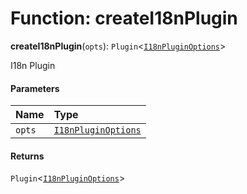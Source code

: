 # Function: createI18nPlugin

**createI18nPlugin**(`opts`): `Plugin`<[`I18nPluginOptions`](/auto-docs/i18n-plugin/interfaces/I18nPluginOptions.md)>

I18n Plugin

#### Parameters

| Name | Type |
| :------ | :------ |
| `opts` | [`I18nPluginOptions`](/auto-docs/i18n-plugin/interfaces/I18nPluginOptions.md) |

#### Returns

`Plugin`<[`I18nPluginOptions`](/auto-docs/i18n-plugin/interfaces/I18nPluginOptions.md)>

